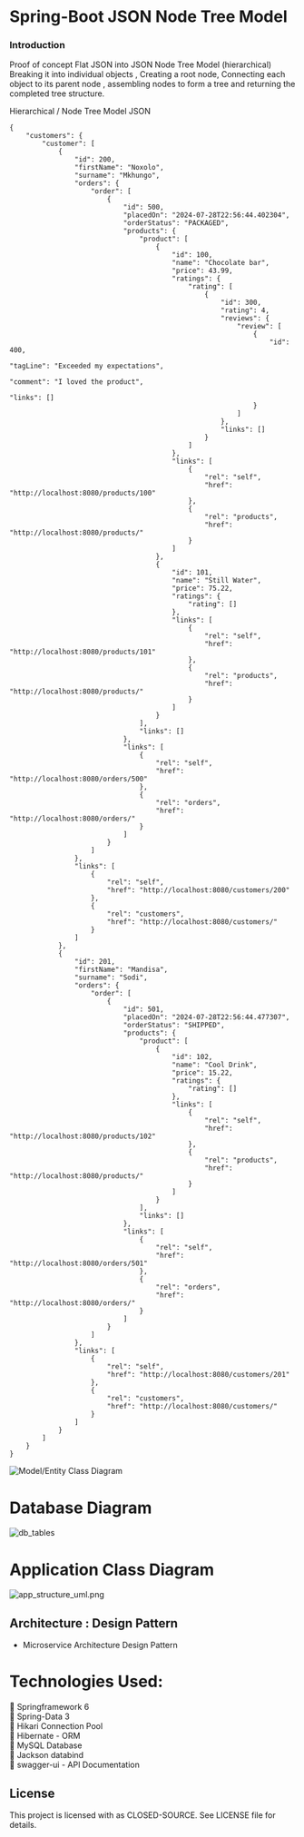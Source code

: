 # Spring-Boot JSON Node Tree Model
### Introduction
Proof of concept Flat JSON into JSON Node Tree Model (hierarchical)
Breaking it into individual objects ,
Creating a root node, Connecting each object to its parent node ,
assembling nodes to form a tree and returning the completed tree structure.

 Hierarchical / Node Tree Model JSON
```
{
	"customers": {
		"customer": [
			{
				"id": 200,
				"firstName": "Noxolo",
				"surname": "Mkhungo",
				"orders": {
					"order": [
						{
							"id": 500,
							"placedOn": "2024-07-28T22:56:44.402304",
							"orderStatus": "PACKAGED",
							"products": {
								"product": [
									{
										"id": 100,
										"name": "Chocolate bar",
										"price": 43.99,
										"ratings": {
											"rating": [
												{
													"id": 300,
													"rating": 4,
													"reviews": {
														"review": [
															{
																"id": 400,
																"tagLine": "Exceeded my expectations",
																"comment": "I loved the product",
																"links": []
															}
														]
													},
													"links": []
												}
											]
										},
										"links": [
											{
												"rel": "self",
												"href": "http://localhost:8080/products/100"
											},
											{
												"rel": "products",
												"href": "http://localhost:8080/products/"
											}
										]
									},
									{
										"id": 101,
										"name": "Still Water",
										"price": 75.22,
										"ratings": {
											"rating": []
										},
										"links": [
											{
												"rel": "self",
												"href": "http://localhost:8080/products/101"
											},
											{
												"rel": "products",
												"href": "http://localhost:8080/products/"
											}
										]
									}
								],
								"links": []
							},
							"links": [
								{
									"rel": "self",
									"href": "http://localhost:8080/orders/500"
								},
								{
									"rel": "orders",
									"href": "http://localhost:8080/orders/"
								}
							]
						}
					]
				},
				"links": [
					{
						"rel": "self",
						"href": "http://localhost:8080/customers/200"
					},
					{
						"rel": "customers",
						"href": "http://localhost:8080/customers/"
					}
				]
			},
			{
				"id": 201,
				"firstName": "Mandisa",
				"surname": "Sodi",
				"orders": {
					"order": [
						{
							"id": 501,
							"placedOn": "2024-07-28T22:56:44.477307",
							"orderStatus": "SHIPPED",
							"products": {
								"product": [
									{
										"id": 102,
										"name": "Cool Drink",
										"price": 15.22,
										"ratings": {
											"rating": []
										},
										"links": [
											{
												"rel": "self",
												"href": "http://localhost:8080/products/102"
											},
											{
												"rel": "products",
												"href": "http://localhost:8080/products/"
											}
										]
									}
								],
								"links": []
							},
							"links": [
								{
									"rel": "self",
									"href": "http://localhost:8080/orders/501"
								},
								{
									"rel": "orders",
									"href": "http://localhost:8080/orders/"
								}
							]
						}
					]
				},
				"links": [
					{
						"rel": "self",
						"href": "http://localhost:8080/customers/201"
					},
					{
						"rel": "customers",
						"href": "http://localhost:8080/customers/"
					}
				]
			}
		]
	}
}
```

![Model/Entity Class Diagram](./images/img.png)

# Database Diagram
![db_tables](./images/db_tables.png)

# Application Class Diagram
![app_structure_uml.png](./images/app_structure_uml.png)

## Architecture : Design Pattern
- Microservice Architecture Design Pattern

# Technologies Used:

🔘   Springframework 6 <br/>
🔘   Spring-Data 3 <br/>
🔘   Hikari Connection Pool <br/>
🔘   Hibernate - ORM <br/>
🔘   MySQL Database <br/>
🔘   Jackson databind <br/>
🔘   swagger-ui - API Documentation <br/>

## License
This project is licensed with as CLOSED-SOURCE. See LICENSE file for details.
